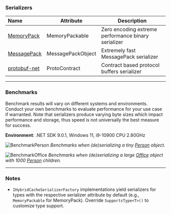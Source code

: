 ﻿### Serializers

| Name                                                                    | Attribute         | Description                                         |
|:------------------------------------------------------------------------|-------------------|-----------------------------------------------------|
| [MemoryPack](https://github.com/Cysharp/MemoryPack)                     | MemoryPackable    | Zero encoding extreme performance binary serializer |
| [MessagePack](https://github.com/MessagePack-CSharp/MessagePack-CSharp) | MessagePackObject | Extremely fast MessagePack serializer               |
| [protobuf-net](https://github.com/protobuf-net/protobuf-net)            | ProtoContract     | Contract based protocol buffers serializer          |

---

### Benchmarks

Benchmark results will vary on different systems and environments. Conduct your own benchmarks to evaluate performance
for your use case if warranted. Note that serializers produce varying byte sizes which impact performance and storage,
thus speed is not universally the best measure for success.

**Environment**: .NET SDK 9.0.1, Windows 11, i9-10900 CPU 2.80GHz

![BenchmarkPerson](https://github.com/user-attachments/assets/4d3400e8-1783-4c4b-b1d3-5d54522a1e59)
*Benchmarks when (de)serializing a tiny [Person](benchmarks/HybridCache.Serializers.Benchmarks/Models/Person.cs) object.*

![BenchmarkOffice](https://github.com/user-attachments/assets/ef263625-b827-49dc-886d-44739bf49a19)
*Benchmarks when (de)serializing a large [Office](benchmarks/HybridCache.Serializers.Benchmarks/Models/Office.cs) object with 1000 [Person](benchmarks/HybridCache.Serializers.Benchmarks/Models/Person.cs) children.*


---

### Notes

* `IHybridCacheSerializerFactory` implementations yield serializers for types with the respective serializer attribute
  by default (e.g., `MemoryPackable` for MemoryPack). Override `SupportsType<T>()` to customize type support.
